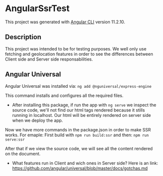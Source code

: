 # AngularSsrTest

This project was generated with [Angular CLI](https://github.com/angular/angular-cli) version 11.2.10.

## Description

This project was intended to be for testing purposes. We well only use fetching and geolocation features in order to see the differences between Client side and Server side responsabilities.

## Angular Universal

Angular Universal was installed via:  `ng add @nguniversal/express-engine`

This command installs and configures all the required files.

* After installing this package, if run the app with `ng serve` we inspect the source code, we'll not find our html tags rendered because it stills running in localhost. Our html will be entirely rendered on server side when we deploy the app.

Now we have more commands in the package.json in order to make SSR works. For emaple: First build with `npm run build:ssr` and then: `npm run serve:ssr`

After that if we view the source code, we will see all the content rendered on the document.


* What features run in Client and wich ones in Server side? Here is an link: https://github.com/angular/universal/blob/master/docs/gotchas.md

